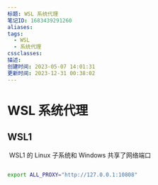 ```yaml
---
标题: WSL 系统代理
笔记ID: 1683439291260
aliases: 
tags:
  - WSL
  - 系统代理
cssclasses: 
描述: 
创建时间: 2023-05-07 14:01:31
更新时间: 2023-12-31 00:38:02
---
```


# WSL 系统代理

## WSL1

 WSL1 的 Linux 子系统和 Windows 共享了网络端口

```sh

export ALL_PROXY="http://127.0.0.1:10808"

```
